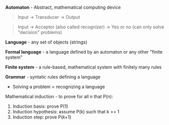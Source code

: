 **Automaton** - Abstract, mathematical computing device

>Input	→ Transducer → Output

>Input	→ Acceptor (also called recognizer) → Yes or no (can only solve "decision" problems)

**Language** - any set of objects (strings)

**Formal language** - a language defined by an automaton or any other "finite system"

**Finite system** - a rule-based, mathematical system with finitely many rules

**Grammar** - syntatic rules defining a language

- Solving a problem = recognizing a language

Mathematical induction - to prove for all n that P(n):
  1. Induction basis: prove P(1)
  2. Induction hypothesis: assume P(k) such that k >= 1
  3. Induction step: prove P(k+1)
